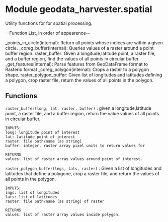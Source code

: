Module geodata_harvester.spatial
================================
Utility functions for for spatial processing.

--Function List, in order of appearence--

_points_in_circle(internal): Return all points whose indices are within a given
    circle.
_coreg_buffer(internal): Queries values of a raster around a point buffer
    region.
raster_buffer: Given a longitude,latitude point, a raster file, and a buffer
    region, find the values of all points in circular buffer.
_get_features(internal): Parse features from GeoDataFrame format to Rasterio
    format
_coreg_polygon(internal): Crops a raster to a polygon shape.
raster_polygon_buffer: Given list of longitudes and latitudes defining a
    polygon, crop raster file, return the values of all points in the polygon.

Functions
---------

    
`raster_buffer(long, lat, raster, buffer)`
:   given a longitude,latitude point, a raster file, and a buffer region,
        return the value values of all points in circular buffer.
    
    INPUTS:
    long: longitude point of interest
    lat: latitude point of interest
    raster: file path/name (as string)
    buffer: integer, raster array pixel units to return values for
    
    RETURNS
    values: list of raster array values around point of interest.

    
`raster_polygon_buffer(lngs, lats, raster)`
:   Given a list of longitudes and latitudes that define a polygone, crop a
        raster file, and return the values of all points in the polygon.
    
    INPUTS:
    lngs: list of longitudes
    lats: list of latitudes
    raster: file path/name (as string) of raster
    
    RETURNS
    values: list of raster array values inside polygon.